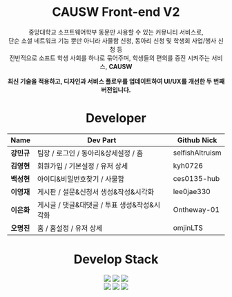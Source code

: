 <div align="center">

# CAUSW Front-end V2

중앙대학교 소프트웨어학부 동문만 사용할 수 있는 커뮤니티 서비스로, <br/> 단순 소셜 네트워크 기능 뿐만 아니라 사물함 신청, 동아리 신청 및 학생회 사업/행사 신청 등  <br/> 전반적으로 소프트 학생 사회를 하나로 묶어주며, 학생들의 편의를 증진 시켜주는 서비스, **CAUSW**

**최신 기술을 적용하고, 디자인과 서비스 플로우를 업데이트하여 UI/UX를 개선한 두 번째 버전입니다.**

# Developer

| **Name** | **Dev Part** | **Github Nick** | 
| --- | --- | --- |
| **강민규** | 팀장 / 로그인 / 동아리&상세설정 / 홈 | selfishAltruism |
| **김영현** | 회원가입 / 기본설정 / 유저 상세 | kyh0726 |
| **백성현** | 아이디&비밀번호찾기 / 사물함 | ces0135-hub |
| **이영재** | 게시판 / 설문&신청서 생성&작성&시각화 | lee0jae330 |
| **이은화** | 게시글 / 댓글&대댓글 / 투표 생성&작성&시각화 | Ontheway-01 |
| **오명진** | 홈 / 홈설정 / 유저 상세 | omjinLTS |

# Develop Stack

  <img src="https://img.shields.io/badge/next.js-000000?style=for-the-badge&logo=nextdotjs&logoColor=white"> <img src="https://img.shields.io/badge/typescript-3178C6?style=for-the-badge&logo=typescript&logoColor=white"> <img src="https://img.shields.io/badge/React-61DAFB?style=for-the-badge&logo=React&logoColor=white"> <br/> <img src="https://img.shields.io/badge/axios-5A29E4?style=for-the-badge&logo=axios&logoColor=white"> <img src="https://img.shields.io/badge/tailwindcss-06B6D4?style=for-the-badge&logo=tailwindcss&logoColor=white"> <img src="https://img.shields.io/badge/reactquery-FF4154?style=for-the-badge&logo=reactquery&logoColor=white">

<div>
